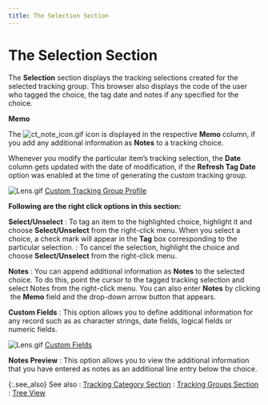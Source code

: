 ```yaml
---
title: The Selection Section
---
```


# The Selection Section


The **Selection** section displays  the tracking selections created for the selected tracking group. This  browser also displays the code of the user who tagged the choice, the  tag date and notes if any specified for the choice.


**Memo**


The ![ct_note_icon.gif]({{site.ct_baseurl}}/img/ct_note_icon.gif) icon is displayed in the respective **Memo**  column, if you add any additional information as **Notes**  to a tracking choice.


Whenever you modify the particular item’s tracking selection, the **Date** column gets updated with the date  of modification, if the **Refresh Tag Date**  option was enabled at the time of generating the custom tracking group.


![Lens.gif]({{site.ct_baseurl}}/img/lens.gif) [Custom  Tracking Group Profile]({{site.ct_baseurl}}/item-tracking/the_custom_tracking_group_profile_items_.html)


**Following  are the right click options in this section:**


**Select/Unselect**
: To tag an item to the highlighted choice, highlight  it and choose **Select/Unselect**  from the right-click menu. When you select a choice, a check mark will  appear in the **Tag** box corresponding  to the particular selection.
: To cancel the selection, highlight the choice and  choose **Select/Unselect** from the  right-click menu.


**Notes**
: You can append additional information as **Notes** to the selected choice. To do this, point the cursor to the tagged  tracking selection and select Notes from the right-click menu. You can  also enter **Notes** by clicking  the  **Memo** field and the drop-down arrow  button that appears.


**Custom Fields**
: This option allows you to define additional information  for any record such as as character strings, date fields, logical fields  or numeric fields.


![Lens.gif]({{site.ct_baseurl}}/img/lens.gif) [Custom  Fields]({{site.sc_chm}}/options/miscellaneous-set-up/custom-fields/custom_fields_setupco.html)


**Notes Preview**
: This option allows you to view the additional information  that you have entered as notes as an additional line entry below the choice.


{:.see_also}
See also
: [Tracking  Category Section]({{site.ct_baseurl}}/misc/the_tracking_category_section_cust_trk_item_kit_browser.html)
: [Tracking  Groups Section]({{site.ct_baseurl}}/misc/the_tracking_groups_section_cust_trkg_item_kit_browser.html)
: [Tree  View]({{site.ct_baseurl}}/misc/tree_view_custom_tracking_item_kit_browser.html)
